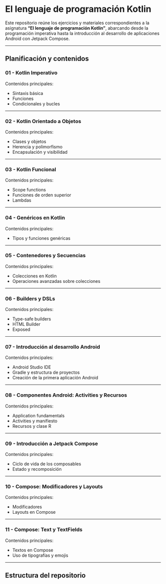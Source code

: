 # El lenguaje de programación Kotlin

Este repositorio reúne los ejercicios y materiales correspondientes a la asignatura **“El lenguaje de programación Kotlin”**, abarcando desde la programación imperativa hasta la introducción al desarrollo de aplicaciones Android con Jetpack Compose.

---

## Planificación y contenidos

### 01 - Kotlin Imperativo  
Contenidos principales:  
- Sintaxis básica  
- Funciones  
- Condicionales y bucles  

---

### 02 - Kotlin Orientado a Objetos  
Contenidos principales:  
- Clases y objetos  
- Herencia y polimorfismo  
- Encapsulación y visibilidad  

---

### 03 - Kotlin Funcional  
Contenidos principales:  
- Scope functions  
- Funciones de orden superior  
- Lambdas  

---

### 04 - Genéricos en Kotlin  
Contenidos principales:  
- Tipos y funciones genéricas  

---

### 05 - Contenedores y Secuencias  
Contenidos principales:  
- Colecciones en Kotlin  
- Operaciones avanzadas sobre colecciones  

---

### 06 - Builders y DSLs  
Contenidos principales:  
- Type-safe builders  
- HTML Builder  
- Exposed  

---

### 07 - Introducción al desarrollo Android  
Contenidos principales:  
- Android Studio IDE  
- Gradle y estructura de proyectos  
- Creación de la primera aplicación Android  

---

### 08 - Componentes Android: Activities y Recursos  
Contenidos principales:  
- Application fundamentals  
- Activities y manifiesto  
- Recursos y clase R  

---

### 09 - Introducción a Jetpack Compose  
Contenidos principales:  
- Ciclo de vida de los composables  
- Estado y recomposición  

---

### 10 - Compose: Modificadores y Layouts  
Contenidos principales:  
- Modificadores  
- Layouts en Compose  

---

### 11 - Compose: Text y TextFields  
Contenidos principales:  
- Textos en Compose  
- Uso de tipografías y emojis  

---

## Estructura del repositorio

